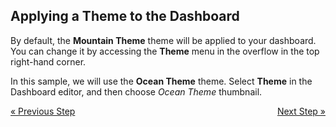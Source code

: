 ## Applying a Theme to the Dashboard 

By default, the **Mountain Theme** theme will be applied to your
dashboard. You can change it by accessing the **Theme** menu in the
overflow in the top right-hand corner.


In this sample, we will use the **Ocean Theme** theme. Select
**Theme** in the Dashboard editor, and then choose *Ocean Theme* thumbnail.

<style>
.previous {
    text-align: left
}

.next {
    float: right
}

</style>

<a href="applying-formatting-visualization.md" class="previous">&laquo; Previous Step</a>
<a href="adding-other-visualizations.md" class="next">Next Step &raquo;</a>
